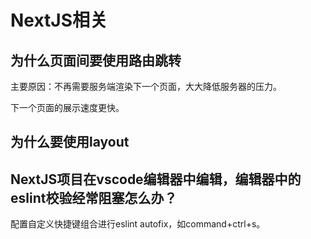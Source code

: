 # NextJS相关

## 为什么页面间要使用路由跳转

主要原因：不再需要服务端渲染下一个页面，大大降低服务器的压力。

下一个页面的展示速度更快。

## 为什么要使用layout

## NextJS项目在vscode编辑器中编辑，编辑器中的eslint校验经常阻塞怎么办？

配置自定义快捷键组合进行eslint autofix，如command+ctrl+s。

